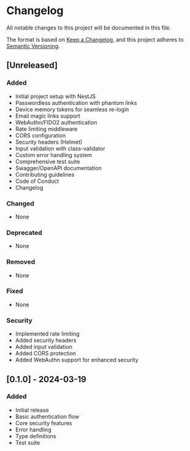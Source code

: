 # Changelog

All notable changes to this project will be documented in this file.

The format is based on [Keep a Changelog](https://keepachangelog.com/en/1.0.0/),
and this project adheres to [Semantic Versioning](https://semver.org/spec/v2.0.0.html).

## [Unreleased]

### Added
- Initial project setup with NestJS
- Passwordless authentication with phantom links
- Device memory tokens for seamless re-login
- Email magic links support
- WebAuthn/FIDO2 authentication
- Rate limiting middleware
- CORS configuration
- Security headers (Helmet)
- Input validation with class-validator
- Custom error handling system
- Comprehensive test suite
- Swagger/OpenAPI documentation
- Contributing guidelines
- Code of Conduct
- Changelog

### Changed
- None

### Deprecated
- None

### Removed
- None

### Fixed
- None

### Security
- Implemented rate limiting
- Added security headers
- Added input validation
- Added CORS protection
- Added WebAuthn support for enhanced security

## [0.1.0] - 2024-03-19

### Added
- Initial release
- Basic authentication flow
- Core security features
- Error handling
- Type definitions
- Test suite 